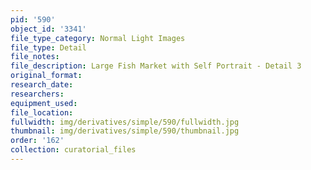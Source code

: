 ```yaml
---
pid: '590'
object_id: '3341'
file_type_category: Normal Light Images
file_type: Detail
file_notes:
file_description: Large Fish Market with Self Portrait - Detail 3
original_format:
research_date:
researchers:
equipment_used:
file_location:
fullwidth: img/derivatives/simple/590/fullwidth.jpg
thumbnail: img/derivatives/simple/590/thumbnail.jpg
order: '162'
collection: curatorial_files
---
```

